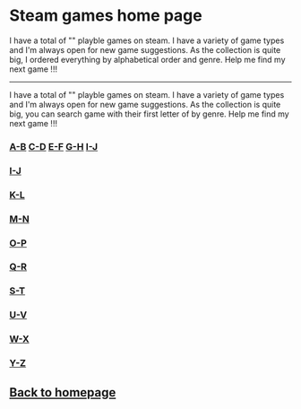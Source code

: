 # Steam games home page

I have a total of "" playble games on steam. I have a variety of game types and I'm always open for new game suggestions.
As the collection is quite big, I ordered everything by alphabetical order and genre. Help me find my next game !!!
*******
I have a total of "" playble games on steam. I have a variety of game types and I'm always open for new game suggestions.
As the collection is quite big, you can search game with their first letter of by genre. Help me find my next game !!!

### [A-B](A-B/indexAB.md)    [C-D](A-B/indexCD.md)    [E-F](A-B/indexEF.md)    [G-H](A-B/indexGH.md)    [I-J](A-B/indexIJ.md)
 

### [I-J](A-B/indexIJ.md)
### [K-L](A-B/indexKL.md)
### [M-N](A-B/indexMN.md)
### [O-P](A-B/indexOP.md)
### [Q-R](A-B/indexAB.md)
### [S-T](A-B/indexAB.md)
### [U-V](A-B/indexAB.md)
### [W-X](A-B/indexAB.md)
### [Y-Z](A-B/indexAB.md)


## [Back to homepage](index.md)

